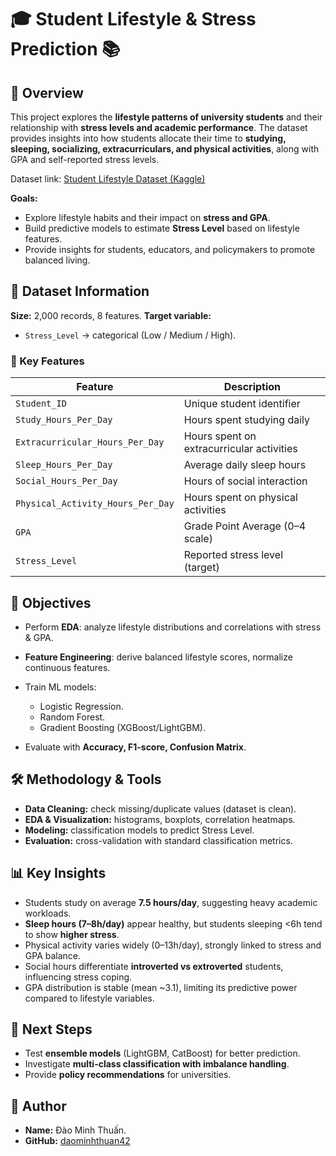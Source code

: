 # 🎓 Student Lifestyle & Stress Prediction 📚

## 📌 Overview

This project explores the **lifestyle patterns of university students** and their relationship with **stress levels and academic performance**.
The dataset provides insights into how students allocate their time to **studying, sleeping, socializing, extracurriculars, and physical activities**, along with GPA and self-reported stress levels.

Dataset link: [Student Lifestyle Dataset (Kaggle)](https://www.kaggle.com/datasets/steve1215rogg/student-lifestyle-dataset)

**Goals:**

* Explore lifestyle habits and their impact on **stress and GPA**.
* Build predictive models to estimate **Stress Level** based on lifestyle features.
* Provide insights for students, educators, and policymakers to promote balanced living.

## 📂 Dataset Information

**Size:** 2,000 records, 8 features.
**Target variable:**

* `Stress_Level` → categorical (Low / Medium / High).

### 🔑 Key Features

| Feature                           | Description                               |
| --------------------------------- | ----------------------------------------- |
| `Student_ID`                      | Unique student identifier                 |
| `Study_Hours_Per_Day`             | Hours spent studying daily                |
| `Extracurricular_Hours_Per_Day`   | Hours spent on extracurricular activities |
| `Sleep_Hours_Per_Day`             | Average daily sleep hours                 |
| `Social_Hours_Per_Day`            | Hours of social interaction               |
| `Physical_Activity_Hours_Per_Day` | Hours spent on physical activities        |
| `GPA`                             | Grade Point Average (0–4 scale)           |
| `Stress_Level`                    | Reported stress level (target)            |

## 🎯 Objectives

* Perform **EDA**: analyze lifestyle distributions and correlations with stress & GPA.
* **Feature Engineering**: derive balanced lifestyle scores, normalize continuous features.
* Train ML models:

  * Logistic Regression.
  * Random Forest.
  * Gradient Boosting (XGBoost/LightGBM).
* Evaluate with **Accuracy, F1-score, Confusion Matrix**.

## 🛠 Methodology & Tools

* **Data Cleaning:** check missing/duplicate values (dataset is clean).
* **EDA & Visualization:** histograms, boxplots, correlation heatmaps.
* **Modeling:** classification models to predict Stress Level.
* **Evaluation:** cross-validation with standard classification metrics.

## 📊 Key Insights

* Students study on average **7.5 hours/day**, suggesting heavy academic workloads.
* **Sleep hours (7–8h/day)** appear healthy, but students sleeping <6h tend to show **higher stress**.
* Physical activity varies widely (0–13h/day), strongly linked to stress and GPA balance.
* Social hours differentiate **introverted vs extroverted** students, influencing stress coping.
* GPA distribution is stable (mean \~3.1), limiting its predictive power compared to lifestyle variables.

## 🚀 Next Steps

* Test **ensemble models** (LightGBM, CatBoost) for better prediction.
* Investigate **multi-class classification with imbalance handling**.
* Provide **policy recommendations** for universities.

## 👤 Author

* **Name:** Đào Minh Thuấn.
* **GitHub:** [daominhthuan42](https://github.com/daominhthuan42)
